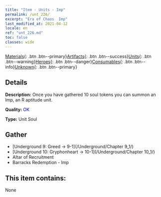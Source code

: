 ```yaml
---
title: "Item - Units - Imp"
permalink: /unt_226/
excerpt: "Era of Chaos  Imp"
last_modified_at: 2021-04-12
locale: en
ref: "unt_226.md"
toc: false
classes: wide
---
```

 [Materials](/Items/){: .btn .btn--primary}[Artifacts](/Items/Artifacts/){: .btn .btn--success}[Units](/Items/Units/){: .btn .btn--warning}[Heroes](/Items/Heroes/){: .btn .btn--danger}[Consumables](/Items/Consumables/){: .btn .btn--info}[Unknown](/Items/Unknown/){: .btn .btn--primary}

## Details
 **Description:** Once you have gathered 10 soul tokens you can summon an Imp, an R aptitude unit.

 **Quality:** <span style="color: #0000CD">OK</span>

 **Type:** Unit Soul

## Gather

*    [Underground 9: Greed -> 9-1](/Underground/Chapter 9_1/) 
*    [Underground 10: Gryphonheart -> 10-1](/Underground/Chapter 10_1/) 
*    Altar of Recruitment 
*    Barracks Redemption - Imp 

## This item contains:

  None

